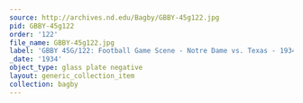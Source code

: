 ```yaml
---
source: http://archives.nd.edu/Bagby/GBBY-45g122.jpg
pid: GBBY-45g122
order: '122'
file_name: GBBY-45g122.jpg
label: 'GBBY 45G/122: Football Game Scene - Notre Dame vs. Texas - 1934'
_date: '1934'
object_type: glass plate negative
layout: generic_collection_item
collection: bagby
---
```


